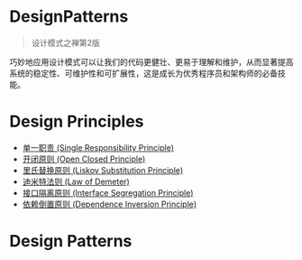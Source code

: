 # DesignPatterns
> 设计模式之禅第2版

巧妙地应用设计模式可以让我们的代码更健壮、更易于理解和维护，从而显著提高系统的稳定性、可维护性和可扩展性，这是成长为优秀程序员和架构师的必备技能。

# Design Principles
- [单一职责 (Single Responsibility Principle)](/Principles/SRP.md)
- [开闭原则 (Open Closed Principle)](/Principles/OCP.md)
- [里氏替换原则 (Liskov Substitution Principle)](/Principles/LSP.md)
- [迪米特法则 (Law of Demeter)](/Principles/LoD.md)
- [接口隔离原则 (Interface Segregation Principle)](/Principles/ISP.md)
- [依赖倒置原则 (Dependence Inversion Principle)](/Principles/DIP.md)

# Design Patterns